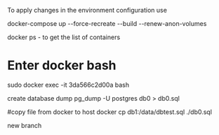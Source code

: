 To apply changes in the environment configuration use 

docker-compose up --force-recreate --build --renew-anon-volumes

docker ps - to get the list of containers

# Enter docker bash
sudo docker exec -it 3da566c2d00a bash

create database dump
pg_dump -U postgres db0 > db0.sql

#copy file from docker to host
docker cp db1:/data/dbtest.sql ./db0.sql

new branch 
